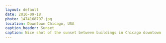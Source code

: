 ```yaml
---
layout: default
date: 2016-09-18
photo: 1474168797.jpg
location: Downtown Chicago, USA
caption_header: Sunset
caption: Nice shot of the sunset between buildings in Chicago downtown.
---
```

